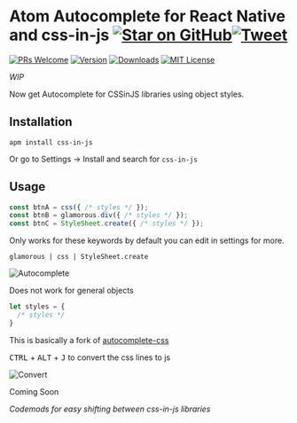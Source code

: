 # Atom Autocomplete for React Native and css-in-js [![Star on GitHub][github-star-badge]][github-star][![Tweet][twitter-badge]][twitter]

[![PRs Welcome][prs-badge]][prs]
[![Version][version-badge]][package]
[![Downloads][downloads-badge]][package]
[![MIT License][license-badge]][LICENSE]

*WIP*

Now get Autocomplete for CSSinJS libraries using object styles.

## Installation
```
apm install css-in-js
```
Or go to Settings → Install and search for `css-in-js`

## Usage
```js
const btnA = css({ /* styles */ });
const btnB = glamorous.div({ /* styles */ });
const btnC = StyleSheet.create({ /* styles */ });
```
Only works for these keywords by default you can edit in settings for more.

`glamorous | css | StyleSheet.create`

![Autocomplete][autocomplete-demo]

Does not work for general objects
```js
let styles = {
  /* styles */
}
```
This is basically a fork of [autocomplete-css](https://github.com/atom/autocomplete-css)

<kbd>CTRL</kbd> + <kbd>ALT</kbd> + <kbd>J</kbd> to convert the css lines to js

![Convert][converter-demo]

Coming Soon

*Codemods for easy shifting between css-in-js libraries*

[autocomplete-demo]: https://github.com/ansumanshah/css-in-js/raw/master/cssinjs.gif
[converter-demo]: https://github.com/ansumanshah/css-in-js/raw/master/example.gif

[github-star-badge]: https://img.shields.io/github/stars/ansumanshah/css-in-js.svg?style=social
[github-star]: https://github.com/ansumanshah/css-in-js/stargazers
[twitter]: https://twitter.com/intent/tweet?text=Check%20out%20Atom%20Autocomplete%20css-in-js!%20https://github.com/ansumanshah/css-in-js%20%F0%9F%91%8D
[twitter-badge]: https://img.shields.io/twitter/url/https/github.com/ansumanshah/css-in-js.svg?style=social

[version-badge]: https://img.shields.io/apm/v/css-in-js.svg?style=flat-square
[package]: https://atom.io/packages/css-in-js
[downloads-badge]: https://img.shields.io/apm/dm/css-in-js.svg?style=flat-square
[license-badge]: https://img.shields.io/apm/l/css-in-js.svg?style=flat-square
[license]: https://github.com/ansumanshah/css-in-js/blob/master/LICENSE
[prs-badge]: https://img.shields.io/badge/PRs-welcome-brightgreen.svg?style=flat-square
[prs]: http://makeapullrequest.com
